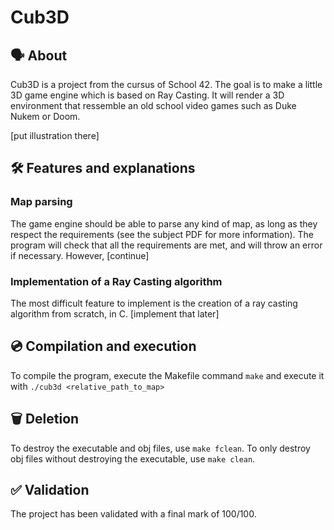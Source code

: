 # Cub3D

## 🗣️ About

Cub3D is a project from the cursus of School 42. The goal is to make a little 3D game engine which is based on Ray Casting. It will render a 3D environment that ressemble an old school video games such as Duke Nukem or Doom.

[put illustration there]

## 🛠️ Features and explanations

### Map parsing

The game engine should be able to parse any kind of map, as long as they respect the requirements (see the subject PDF for more information). The program will check that all the requirements are met, and will throw an error if necessary. However, [continue] 

### Implementation of a Ray Casting algorithm

The most difficult feature to implement is the creation of a ray casting algorithm from scratch, in C.  [implement that later]

## 💿 Compilation and execution

To compile the program, execute the Makefile command ```make``` and execute it with ```./cub3d <relative_path_to_map>```

## 🗑️ Deletion

To destroy the executable and obj files, use ```make fclean```. To only destroy obj files without destroying the executable, use ```make clean```. 

## ✅ Validation

The project has been validated with a final mark of 100/100. 

